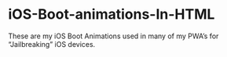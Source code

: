 # iOS-Boot-animations-In-HTML
These are my iOS Boot Animations used in many of my PWA’s for “Jailbreaking” iOS devices.
